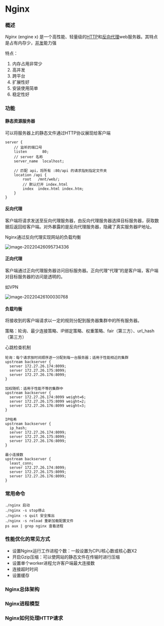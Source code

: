 # Nginx

### 概述

*Nginx* (engine x) 是一个高性能、轻量级的[HTTP](https://baike.baidu.com/item/HTTP)和[反向代理](https://baike.baidu.com/item/反向代理/7793488)web服务器。其特点是占有内存少，[并发](https://baike.baidu.com/item/并发/11024806)能力强



特点：

1. 内存占用非常少
2. 高并发
3. 跨平台
4. 扩展性好
5. 安装使用简单
6. 稳定性好







### 功能

#### 静态资源服务器

可以将服务器上的静态文件通过HTTP协议展现给客户端

```nginx
server {
	// 监听的端口号
	listen       80;
	// server 名称
	server_name  localhost;

	// 匹配 api，将所有 :80/api 的请求指到指定文件夹
	location /api {
		root   /mnt/web/;
		// 默认打开 index.html
		index  index.html index.htm;
	}
}
```



#### 反向代理

客户端将请求发送至反向代理服务器，由反向代理服务器选择目标服务器，获取数据后返回给客户端。对外暴露的是反向代理服务器，隐藏了真实服务器IP地址。

Nginx通过反向代理实现网站的负载均衡

![image-20220426095734336](../../../AppData/Roaming/Typora/typora-user-images/image-20220426095734336.png)



#### 正向代理

客户端通过正向代理服务器访问目标服务器。正向代理“代理”的是客户端，客户端对目标服务器的访问是透明的。

如VPN

![image-20220426100030768](../../../AppData/Roaming/Typora/typora-user-images/image-20220426100030768.png)



#### 负载均衡

将接收到的客户端请求以一定的规则分配到服务器集群中的所有服务器。



策略：轮询、最少连接策略、IP绑定策略、权重策略、fair（第三方）、url_hash（第三方）

心跳检查机制



```nginx
轮询：每个请求按时间顺序逐一分配到每一台服务器；适用于性能相近的集群
upstream backserver {
  server 172.27.26.174:8099;
  server 172.27.26.175:8099;
  server 172.27.26.176:8099;
}

加权随机：适用于性能不等的集群中
upstream backserver {
  server 172.27.26.174:8099 weight=6;
  server 172.27.26.175:8099 weight=2;
  server 172.27.26.176:8099 weight=3;
}

IP哈希
upstream backserver {
  ip_hash;
  server 172.27.26.174:8099;
  server 172.27.26.175:8099;
  server 172.27.26.176:8099;
}

最小连接数
upstream backserver {
  least_conn;
  server 172.27.26.174:8099;
  server 172.27.26.175:8099;
  server 172.27.26.176:8099;
}
```







### 常用命令

````shell
./nginx 启动
./nginx -s stop停止
./nginx -s quit 安全推出
./nginx -s reload 重新加载配置文件
ps aux | grep nginx 查看进程
````



### 性能优化的常见方式

- 设置Nginx运行工作进程个数：一般设置为CPU核心数或核心数X2
- 开启Gzip压缩：可以使网站的静态文件在传输时进行压缩
- 设置单个worker进程允许客户端最大连接数
- 连接超时时间
- 设置缓存



### Nginx总体架构



### Nginx进程模型



### Nginx如何处理HTTP请求

